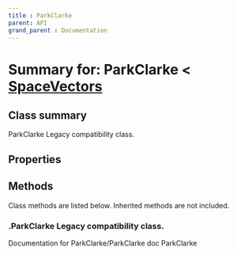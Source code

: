 ```yaml
---
title : ParkClarke
parent: API
grand_parent : Documentation
---
```

# Summary for: **ParkClarke**  < [SpaceVectors](SpaceVectors.html)

## Class summary

ParkClarke Legacy compatibility class.

## Properties


## Methods

Class methods are listed below. Inherited methods are not included.

### .**ParkClarke** Legacy compatibility class.
Documentation for ParkClarke/ParkClarke
doc ParkClarke


